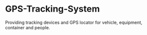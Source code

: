 # GPS-Tracking-System
Providing tracking devices and GPS locator for vehicle, equipment, container and people.

